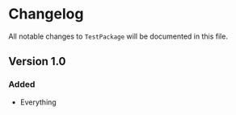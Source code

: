 # Changelog

All notable changes to `TestPackage` will be documented in this file.

## Version 1.0

### Added
- Everything
